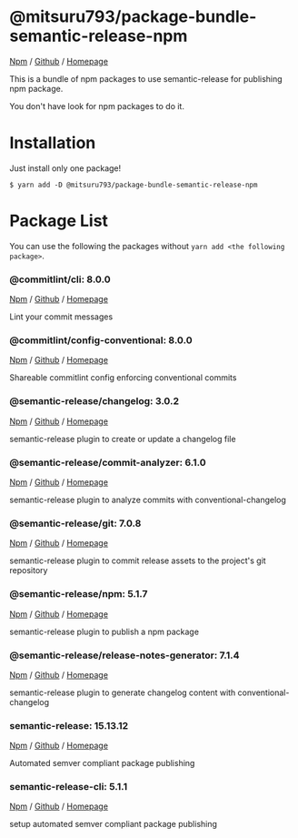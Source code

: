 # @mitsuru793/package-bundle-semantic-release-npm

[Npm](https://www.npmjs.com/package/@mitsuru793/package-bundle-semantic-release-npm) /
[Github](https://github.com/mitsuru793/node-package-bundle-semantic-release-npm) /
[Homepage](https://github.com/mitsuru793/node-package-bundle-semantic-release-npm)

This is a bundle of npm packages to use semantic-release for publishing npm package.

You don't have look for npm packages to do it.

# Installation

Just install only one package!

```
$ yarn add -D @mitsuru793/package-bundle-semantic-release-npm
```

# Package List

You can use the following the packages without `yarn add <the following package>`.

### @commitlint/cli: 8.0.0

[Npm](https://www.npmjs.com/package/@commitlint/cli) /
[Github](https://github.com/conventional-changelog/commitlint) /
[Homepage](https://github.com/conventional-changelog/commitlint#readme)

Lint your commit messages

### @commitlint/config-conventional: 8.0.0

[Npm](https://www.npmjs.com/package/@commitlint/config-conventional) /
[Github](https://github.com/conventional-changelog/commitlint) /
[Homepage](https://github.com/conventional-changelog/commitlint#readme)

Shareable commitlint config enforcing conventional commits

### @semantic-release/changelog: 3.0.2

[Npm](https://www.npmjs.com/package/@semantic-release/changelog) /
[Github](https://github.com/semantic-release/changelog) /
[Homepage](https://github.com/semantic-release/changelog#readme)

semantic-release plugin to create or update a changelog file

### @semantic-release/commit-analyzer: 6.1.0

[Npm](https://www.npmjs.com/package/@semantic-release/commit-analyzer) /
[Github](https://github.com/semantic-release/commit-analyzer) /
[Homepage](https://github.com/semantic-release/commit-analyzer#readme)

semantic-release plugin to analyze commits with conventional-changelog

### @semantic-release/git: 7.0.8

[Npm](https://www.npmjs.com/package/@semantic-release/git) /
[Github](https://github.com/semantic-release/git) /
[Homepage](https://github.com/semantic-release/git#readme)

semantic-release plugin to commit release assets to the project's git repository

### @semantic-release/npm: 5.1.7

[Npm](https://www.npmjs.com/package/@semantic-release/npm) /
[Github](https://github.com/semantic-release/npm) /
[Homepage](https://github.com/semantic-release/npm#readme)

semantic-release plugin to publish a npm package

### @semantic-release/release-notes-generator: 7.1.4

[Npm](https://www.npmjs.com/package/@semantic-release/release-notes-generator) /
[Github](https://github.com/semantic-release/release-notes-generator) /
[Homepage](https://github.com/semantic-release/release-notes-generator#readme)

semantic-release plugin to generate changelog content with conventional-changelog

### semantic-release: 15.13.12

[Npm](https://www.npmjs.com/package/semantic-release) /
[Github](https://github.com/semantic-release/semantic-release) /
[Homepage](https://github.com/semantic-release/semantic-release#readme)

Automated semver compliant package publishing

### semantic-release-cli: 5.1.1

[Npm](https://www.npmjs.com/package/semantic-release-cli) /
[Github](https://github.com/semantic-release/cli) /
[Homepage](https://github.com/semantic-release/cli)

setup automated semver compliant package publishing
